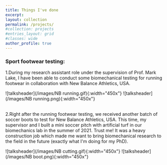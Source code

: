 ```yaml
---
title: Things I've done
excerpt:
layout: collection
permalink: /projects/
#collection: projects
#entries_layout: grid
#classes: wide
author_profile: true
---
```


### Sport footwear testing:
1.During my research assistant role under the supervision of Prof. Mark Lake, I have been able to conduct some biomechanical testing for running footwear in collaboration with New Balance Athletics, USA.

![talksheader](/images/NB running.gif){:width="450x"} ![talksheader](/images/NB running.png){:width="450x"}

<br>
2.Right after the running footwear testing, we received another batch of soccer boots to test for New Balance Athletics, USA. This time, my supervisor and I built a mini soccer pitch with artificial turf in our biomechanics lab in the summer of 2021. Trust me! It was a heavy construction job which made me want to bring biomechanical research to the field in the future (exactly what I'm doing for my PhD).

![talksheader](/images/NB cutting.gif){:width="450x"} ![talksheader](/images/NB boot.png){:width="450x"}

